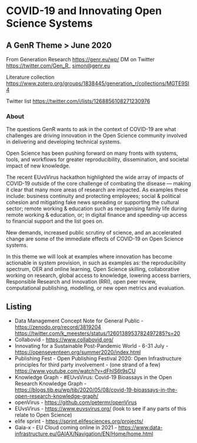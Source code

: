 # COVID-19 and Innovating Open Science Systems 

## A GenR Theme > June 2020

From Generation Research https://genr.eu/wp/ DM on Twitter https://twitter.com/Gen_R_ simon@genr.eu 

Literature collection https://www.zotero.org/groups/1838445/generation_r/collections/MGTE9SI4

Twitter list https://twitter.com/i/lists/1268856108271230976

### About

The questions GenR wants to ask in the context of COVID-19 are what challenges are driving innovation in the Open Science community involved in delivering and developing technical systems.

Open Science has been pushing forward on many fronts with systems, tools, and workflows for greater reproducibility, dissemination, and societal impact of new knowledge. 

The recent EUvsVirus hackathon highlighted the wide array of impacts of COVID-19 outside of the core challenge of combating the disease — making it clear that many more areas of research are impacted. As examples these include: business continuity and protecting employees; social & political cohesion and mitigating fake news spreading or supporting the cultural sector; remote working & education such as reorganising family life during remote working & education, or; in digital finance and speeding-up access to financial support and the list goes on.

New demands, increased public scrutiny of science, and an accelerated change are some of the immediate effects of COVID-19 on Open Science systems. 

In this theme we will look at examples where innovation has become actionable in system provision, in such as examples as: the reproducibility spectrum, OER and online learning, Open Science skilling, collaborative working on research, global access to knowledge, lowering access barriers, Responsible Research and Innovation (RRI), open peer review, computational publishing, modelling, or new open metrics and evaluation.

## Listing

 - Data Management Concept Note for General Public - https://zenodo.org/record/3819204 https://twitter.com/k_meesters/status/1260138953782497285?s=20
 - Collabovid - https://www.collabovid.org/ 
 - Innovating for a Sustainable Post-Pandemic World - 6-31 July - https://openseventeen.org/summer2020/index.html
 - Publishing Fest - Open Publishing Festival 2020: Open Infrastructure principles for third party involvement - (one strand of a few)  https://www.youtube.com/watch?v=dFhIS6t9sCU
 - Knowledge Graph - #EUvsVirus: Covid-19 Bioassays in the Open Research Knowledge Graph - https://blogs.tib.eu/wp/tib/2020/05/08/covid-19-bioassays-in-the-open-research-knowledge-graph/
 - openVirus - https://github.com/petermr/openVirus
 - EUvsVirus - https://www.euvsvirus.org/ (look to see if any parts of this relate to Open Science)
 - elife sprint - https://sprint.elifesciences.org/projects/
 - Gaia-x - EU Cloud coming online in 2021 - https://www.data-infrastructure.eu/GAIAX/Navigation/EN/Home/home.html



 
